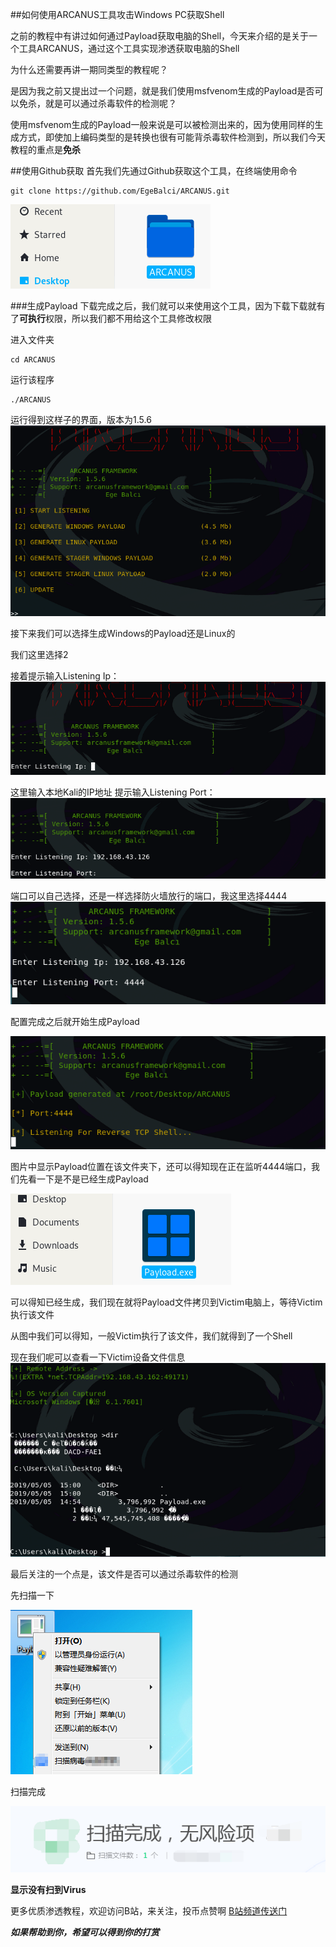 ##如何使用ARCANUS工具攻击Windows PC获取Shell

之前的教程中有讲过如何通过Payload获取电脑的Shell，今天来介绍的是关于一个工具ARCANUS，通过这个工具实现渗透获取电脑的Shell

为什么还需要再讲一期同类型的教程呢？

是因为我之前又提出过一个问题，就是我们使用msfvenom生成的Payload是否可以免杀，就是可以通过杀毒软件的检测呢？


使用msfvenom生成的Payload一般来说是可以被检测出来的，因为使用同样的生成方式，即使加上编码类型的是转换也很有可能背杀毒软件检测到，所以我们今天教程的重点是**免杀**

##使用Github获取
首先我们先通过Github获取这个工具，在终端使用命令

```
git clone https://github.com/EgeBalci/ARCANUS.git
```

![git](ch2/111/git.png)

###生成Payload
下载完成之后，我们就可以来使用这个工具，因为下载下载就有了**可执行**权限，所以我们都不用给这个工具修改权限

进入文件夹
```
cd ARCANUS
```
运行该程序
```
./ARCANUS
```
运行得到这样子的界面，版本为1.5.6
![ver](ch2/111/ver.png)

接下来我们可以选择生成Windows的Payload还是Linux的

我们这里选择2

接着提示输入Listening Ip：
![ip](ch2/111/ip.png)

这里输入本地Kali的IP地址
提示输入Listening Port：
![port](ch2/111/port.png)

端口可以自己选择，还是一样选择防火墙放行的端口，我这里选择4444
![config](ch2/111/config.png)

配置完成之后就开始生成Payload

![listen](ch2/111/listen.png)

图片中显示Payload位置在该文件夹下，还可以得知现在正在监听4444端口，我们先看一下是不是已经生成Payload

![load](ch2/111/load.png)

可以得知已经生成，我们现在就将Payload文件拷贝到Victim电脑上，等待Victim执行该文件


从图中我们可以得知，一般Victim执行了该文件，我们就得到了一个Shell

现在我们呢可以查看一下Victim设备文件信息
![shell](ch2/111/shell.png)


最后关注的一个点是，该文件是否可以通过杀毒软件的检测

先扫描一下

![scan](ch2/111/scan.png)

扫描完成

![virus](ch2/111/virus.png)

**显示没有扫到Virus**


更多优质渗透教程，欢迎访问B站，来关注，投币点赞啊
[B站频道传送门](https://space.bilibili.com/184594996/ "Bilibili")

***如果帮助到你，希望可以得到你的打赏***
